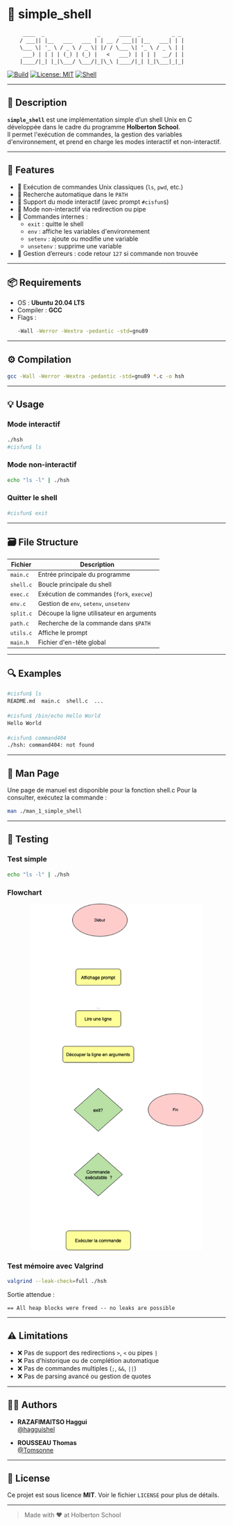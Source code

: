 # 🐚 simple_shell

```
     ____  _                 _      ____  _          _ _
    / ___|| |__   ___   ___ | | __ / ___|| |__   ___| | |
    \___ \| '_ \ / _ \ / _ \| |/ / \___ \| '_ \ / _ \ | |
     ___) | | | | (_) | (_) |   <   ___) | | | |  __/ | |
    |____/|_| |_|\___/ \___/|_|\_\ |____/|_| |_|\___|_|_|
```

[![Build](https://img.shields.io/badge/build-passing-brightgreen)](https://github.com/hagguishel/holbertonschool-simple_shell)
[![License: MIT](https://img.shields.io/badge/License-MIT-blue.svg)](https://opensource.org/licenses/MIT)
[![Shell](https://img.shields.io/badge/made%20with-C89-orange.svg)](https://en.wikipedia.org/wiki/C89)

---

## 📖 Description

**`simple_shell`** est une implémentation simple d’un shell Unix en C développée dans le cadre du programme **Holberton School**.  
Il permet l'exécution de commandes, la gestion des variables d'environnement, et prend en charge les modes interactif et non-interactif.

---

## 🚀 Features

- 🔹 Exécution de commandes Unix classiques (`ls`, `pwd`, etc.)
- 🔹 Recherche automatique dans le `PATH`
- 🔹 Support du mode interactif (avec prompt `#cisfun$`)
- 🔹 Mode non-interactif via redirection ou pipe
- 🔹 Commandes internes :
  - `exit` : quitte le shell
  - `env` : affiche les variables d'environnement
  - `setenv` : ajoute ou modifie une variable
  - `unsetenv` : supprime une variable
- 🔹 Gestion d’erreurs : code retour `127` si commande non trouvée

---

## 📦 Requirements

- OS : **Ubuntu 20.04 LTS**
- Compiler : **GCC**
- Flags :
  ```bash
  -Wall -Werror -Wextra -pedantic -std=gnu89
  ```

---

## ⚙️ Compilation

```bash
gcc -Wall -Werror -Wextra -pedantic -std=gnu89 *.c -o hsh
```

---

## 💡 Usage

### Mode interactif
```bash
./hsh
#cisfun$ ls
```

### Mode non-interactif
```bash
echo "ls -l" | ./hsh
```

### Quitter le shell
```bash
#cisfun$ exit
```

---

## 🗃️ File Structure

| Fichier     | Description                                  |
|-------------|----------------------------------------------|
| `main.c`    | Entrée principale du programme               |
| `shell.c`   | Boucle principale du shell                   |
| `exec.c`    | Exécution de commandes (`fork`, `execve`)    |
| `env.c`     | Gestion de `env`, `setenv`, `unsetenv`       |
| `split.c`   | Découpe la ligne utilisateur en arguments    |
| `path.c`    | Recherche de la commande dans `$PATH`        |
| `utils.c`   | Affiche le prompt                            |
| `main.h`    | Fichier d'en-tête global                     |

---

## 🔍 Examples

```bash
#cisfun$ ls
README.md  main.c  shell.c  ...

#cisfun$ /bin/echo Hello World
Hello World

#cisfun$ command404
./hsh: command404: not found
```

---

## 📙 Man Page

Une page de manuel est disponible pour la fonction shell.c Pour la consulter, exécutez la commande :
```bash
man ./man_1_simple_shell
```

---

## 🧪 Testing

### Test simple
```bash
echo "ls -l" | ./hsh
```
### Flowchart

<div align="center">
  <img src="flowchart_final.drawio.png" alt="Flowchart du Shell" width="400"/>
</div>


### Test mémoire avec Valgrind
```bash
valgrind --leak-check=full ./hsh
```

Sortie attendue :
```
== All heap blocks were freed -- no leaks are possible
```

---

## ⚠️ Limitations

- ❌ Pas de support des redirections `>`, `<` ou pipes `|`
- ❌ Pas d'historique ou de complétion automatique
- ❌ Pas de commandes multiples (`;`, `&&`, `||`)
- ❌ Pas de parsing avancé ou gestion de quotes

---

## 🧑‍💼 Authors

- **RAZAFIMAITSO Haggui**  
  [@hagguishel](https://github.com/hagguishel)

- **ROUSSEAU Thomas**  
  [@Tomsonne](https://github.com/Tomsonne)

---

## 🪪 License

Ce projet est sous licence **MIT**. Voir le fichier `LICENSE` pour plus de détails.

---

> Made with ❤️ at Holberton School

